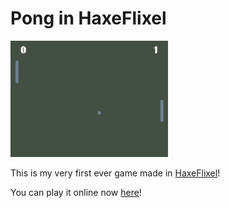 # Pong in HaxeFlixel

<img src="./images/sample.png" width="50%">

This is my very first ever game made in [HaxeFlixel](https://haxeflixel.com/)!

You can play it online now [here](https://pong.isneat.xyz)!
